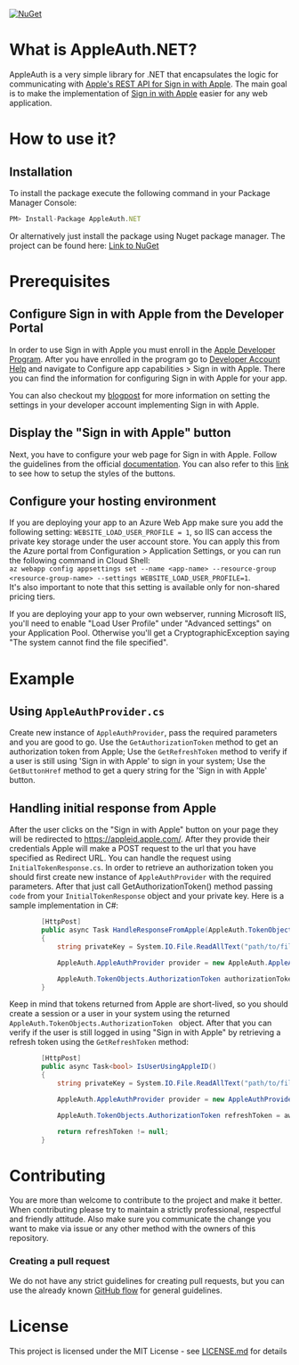 [![NuGet](https://img.shields.io/badge/nuget-v1.0.5-blue)](https://www.nuget.org/packages/AppleAuth.NET/1.0.5)

# What is AppleAuth.NET?
AppleAuth is a very simple library for .NET that encapsulates the logic for communicating with [Apple's REST API for Sign in with Apple](https://developer.apple.com/documentation/sign_in_with_apple/sign_in_with_apple_rest_api).
The main goal is to make the implementation of [Sign in with Apple](https://developer.apple.com/sign-in-with-apple/) easier for any web application.

# How to use it?
## Installation
To install the package execute the following command in your Package Manager Console:
```javascript
PM> Install-Package AppleAuth.NET
```
Or alternatively just install the package using Nuget package manager. The project can be found here:
[Link to NuGet](https://www.nuget.org/packages/AppleAuth.NET)

# Prerequisites
## Configure Sign in with Apple from the Developer Portal
In order to use Sign in with Apple you must enroll in the [Apple Developer Program](https://developer.apple.com/programs/enroll/).
After you have enrolled in the program go to [Developer Account Help](https://help.apple.com/developer-account/) and navigate to Configure app capabilities > Sign in with Apple.
There you can find the information for configuring Sign in with Apple for your app.

You can also checkout my [blogpost](https://accedia.com/blog/dotnetifying-sign-in-with-apple/) for more information on setting the settings in your developer account implementing Sign in with Apple.

## Display the "Sign in with Apple" button
Next, you have to configure your web page for Sign in with Apple. Follow the guidelines from the official [documentation](https://developer.apple.com/documentation/sign_in_with_apple/sign_in_with_apple_js/configuring_your_webpage_for_sign_in_with_apple). You can also refer to this [link](https://developer.apple.com/documentation/sign_in_with_apple/sign_in_with_apple_js/displaying_sign_in_with_apple_buttons) to see how to setup the styles of the buttons.

## Configure your hosting environment
If you are deploying your app to an Azure Web App make sure you add the following setting: `WEBSITE_LOAD_USER_PROFILE = 1`, so IIS can access the private key storage under the user account store.
You can apply this from the Azure portal from Configuration > Application Settings, or you can run the following command in Cloud Shell:   
``` az webapp config appsettings set --name <app-name> --resource-group <resource-group-name> --settings WEBSITE_LOAD_USER_PROFILE=1 ```.  
It's also important to note that this setting is available only for non-shared pricing tiers.

If you are deploying your app to your own webserver, running Microsoft IIS, you'll need to enable "Load User Profile" under "Advanced settings" on your Application Pool. Otherwise you'll get a CryptographicException saying "The system cannot find the file specified".
# Example

## Using ```AppleAuthProvider.cs```
Create new instance of `AppleAuthProvider`, pass the required parameters and you are good to go. Use the `GetAuthorizationToken` method to get an authorization token from Apple; Use the `GetRefreshToken` method to verify if a user is still using 'Sign in with Apple' to sign in your system; Use the `GetButtonHref` method to get a query string for the 'Sign in with Apple' button.

## Handling initial response from Apple
After the user clicks on the "Sign in with Apple" button on your page they will be redirected to https://appleid.apple.com/. After they provide their credentials Apple will make a POST request to the url that you have specified as Redirect URL. You can handle the request using ```InitialTokenResponse.cs```. In order to retrieve an authorization token you should first create new instance of `AppleAuthProvider` with the required parameters.
After that just call GetAuthorizationToken() method passing ```code``` from your ```InitialTokenResponse``` object and your private key. Here is a sample implementation in C#:

```c#
        [HttpPost]
        public async Task HandleResponseFromApple(AppleAuth.TokenObjects.InitialTokenResponse response)
        {
            string privateKey = System.IO.File.ReadAllText("path/to/file.p8");

            AppleAuth.AppleAuthProvider provider = new AppleAuth.AppleAuthProvider("MyClientID", "MyTeamID", "MyKeyID", "MyRedirectUrl", "SomeState");

            AppleAuth.TokenObjects.AuthorizationToken authorizationToken = await provider.GetAuthorizationToken(response.code, privateKey);
        }
```

Keep in mind that tokens returned from Apple are short-lived, so you should create a session or a user in your system using the returned ```AppleAuth.TokenObjects.AuthorizationToken ``` object. After that you can verify if the user is still logged in using "Sign in with Apple" by retrieving a refresh token using the ```GetRefreshToken``` method:

```c#
        [HttpPost]
        public async Task<bool> IsUserUsingAppleID()
        {
            string privateKey = System.IO.File.ReadAllText("path/to/file.p8");

            AppleAuth.AppleAuthProvider provider = new AppleAuthProvider("MyClientID", "MyTeamID", "MyKeyID", "https://myredirecturl.com/HandleResponseFromApple", "SomeState");

            AppleAuth.TokenObjects.AuthorizationToken refreshToken = await provider.GetRefreshToken(authorizationToken.RefreshToken, privateKey);

            return refreshToken != null;
        }
```
# Contributing

You are more than welcome to contribute to the project and make it better. When contributing please try to maintain a strictly professional, respectful and friendly attitude. Also make sure you communicate the change you want to make via issue or any other method with the owners of this repository.

### **Creating a pull request**
We do not have any strict guidelines for creating pull requests, but you can use the already known [GitHub flow]("https://git-scm.com/book/en/v2/GitHub-Contributing-to-a-Project") for general guidelines.


# License
This project is licensed under the MIT License - see [LICENSE.md](https://github.com/Accedia/appleauth-net/blob/master/LICENSE.md) for details
